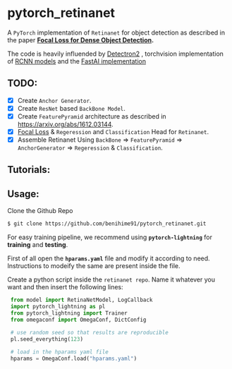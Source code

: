 # pytorch_retinanet
A `PyTorch` implementation of `Retinanet` for object detection as described in the paper **[Focal Loss for Dense Object Detection](https://arxiv.org/abs/1708.02002).**

The code is heavily influended by [Detectron2](https://github.com/facebookresearch/detectron2) , torchvision implementation of [RCNN models](https://github.com/pytorch/vision/tree/master/torchvision/models/detection) and the [FastAI implementation](https://github.com/fastai/course-v3/blob/master/nbs/dl2/pascal.ipynb)

## TODO: 
- [x] Create `Anchor Generator`.
- [x] Create `ResNet` based `BackBone Model`.
- [x] Create `FeaturePyramid` architecture as described in https://arxiv.org/abs/1612.03144.
- [x] [Focal Loss](https://arxiv.org/abs/1708.02002) & `Regeression` and `Classification` Head for `Retinanet`.
- [x] Assemble Retinanet Using `BackBone` => `FeaturePyramid` => `AnchorGenerator` => `Regeression` & `Classification`.

## Tutorials:

## Usage:
   Clone the Github Repo
   ```bash
   $ git clone https://github.com/benihime91/pytorch_retinanet.git
   ```

   For easy training pipeline, we recommend using **`pytorch-lightning`** for **training** and **testing**.  
   
   
   First of all open the **`hparams.yaml`** file and modify it according to need. Instructions to 
   modeify the same are present inside the file.  
   
   
   Create a python script inside the `retinanet repo`. Name it whatever you want and then insert the 
   following lines:
   ```python
    from model import RetinaNetModel, LogCallback
    import pytorch_lightning as pl
    from pytorch_lightning import Trainer
    from omegaconf import OmegaConf, DictConfig

    # use random seed so that results are reproducible
    pl.seed_everything(123)
    
    # load in the hparams yaml file
    hparams = OmegaConf.load("hparams.yaml")
   ```